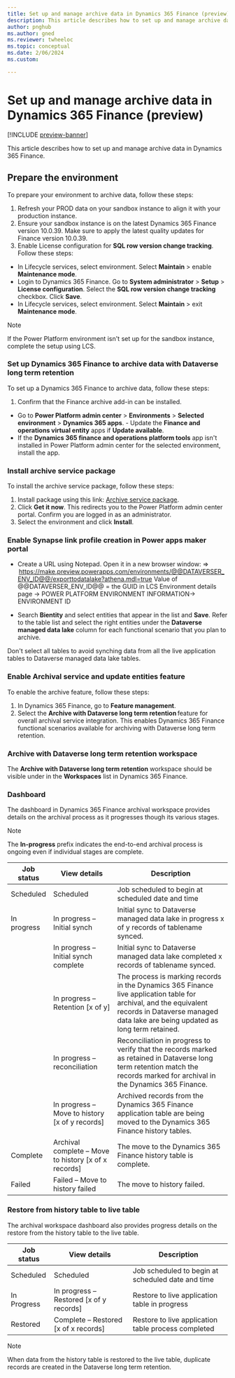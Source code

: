 ```yaml
---
title: Set up and manage archive data in Dynamics 365 Finance (preview) 
description: This article describes how to set up and manage archive data in Dynamics 365 Finance.
author: pnghub
ms.author: gned
ms.reviewer: twheeloc
ms.topic: conceptual
ms.date: 2/06/2024
ms.custom:

---
```

# Set up and manage archive data in Dynamics 365 Finance (preview) 

[!INCLUDE [preview-banner](../../../supply-chain/includes/preview-banner.md)]

This article describes how to set up and manage archive data in Dynamics 365 Finance.

## Prepare the environment 

To prepare your environment to archive data, follow these steps:
1. Refresh your PROD data on your sandbox instance to align it with your production instance.
2. Ensure your sandbox instance is on the latest Dynamics 365 Finance version 10.0.39. Make sure to apply the latest quality updates for Finance version 10.0.39.
3. Enable License configuration for **SQL row version change tracking**. Follow these steps: 
 - In Lifecycle services, select environment. Select **Maintain** > enable **Maintenance mode**.
 - Login to Dynamics 365 Finance. Go to **System administrator** > **Setup** > **License configuration**. Select the **SQL row version change tracking** checkbox. Click **Save**.
 - In Lifecycle services, select environment. Select **Maintain** > exit **Maintenance mode**.  

>[!Note]
>If the Power Platform environment isn't set up for the sandbox instance, complete the setup using LCS. 

### Set up Dynamics 365 Finance to archive data with Dataverse long term retention 

To set up a Dynamics 365 Finance to archive data, follow these steps:
1. Confirm that the Finance archive add-in can be installed. 
 - Go to **Power Platform admin center** > **Environments** > **Selected environment** > **Dynamics 365 apps**.
        - Update the **Finance and operations virtual entity** apps if **Update available**.
 - If the **Dynamics 365 finance and operations platform tools** app isn't installed in Power Platform admin center for the selected environment, install the app.  

### Install archive service package 

To install the archive service package, follow these steps:
1. Install package using this link: [Archive service package](https://appsource.microsoft.com/en-us/product/dynamics-365/mscrm.d365-archiveservice-preview?flightCodes=0538131b166e4600b7ea7a53cc34f6b8).
2. Click **Get it now**. This redirects you to the Power Platform admin center portal. Confirm you are logged in as an administrator.
3. Select the environment and click **Install**. 
 
### Enable Synapse link profile creation in Power apps maker portal  

 - Create a URL using Notepad. Open it in a new browser window: =>  https://make.preview.powerapps.com/environments/@@DATAVERSER_ENV_ID@@/exporttodatalake?athena.mdl=true 
Value of @@DATAVERSER_ENV_ID@@ = the GUID in LCS Environment details page -> POWER PLATFORM ENVIRONMENT INFORMATION-> ENVIRONMENT ID  

 - Search **Bientity** and select entities that appear in the list and **Save**. Refer to the table list and select the right entities under the **Dataverse managed data lake** column for each functional scenario that you plan to archive.  

Don't select all tables to avoid synching data from all the live application tables to Dataverse managed data lake tables. 

### Enable Archival service and update entities feature 

To enable the archive feature, follow these steps:
1. In Dynamics 365 Finance, go to **Feature management**.
2. Select the **Archive with Dataverse long term retention** feature for overall archival service integration. This enables Dynamics 365 Finance functional scenarios available for archiving with Dataverse long term retention. 

### Archive with Dataverse long term retention workspace  
The **Archive with Dataverse long term retention** workspace should be visible under in the **Workspaces** list in Dynamics 365 Finance. 

### Dashboard  

The dashboard in Dynamics 365 Finance archival workspace provides details on the archival process as it progresses though its various stages.  

>[!Note]
> The **In-progress** prefix indicates the end-to-end archival process is ongoing even if individual stages are complete.  

| Job status  | View details  |   Description |
|---|---|---|  
|Scheduled |Scheduled |Job scheduled to begin at scheduled date and time |
|In progress | In progress – Initial synch  |Initial sync to Dataverse managed data lake in progress x of y records of tablename synced. |
|            |In progress – Initial synch complete| Initial sync to Dataverse managed data lake completed x records of tablename synced. |
|            |In progress – Retention [x of y] |The process is marking records in the Dynamics 365 Finance live application table for archival, and the equivalent records in Dataverse managed data lake are being updated as long term retained. |
|             |In progress – reconciliation |Reconciliation in progress to verify that the records marked as retained in Dataverse long term retention match the records marked for archival in the Dynamics 365 Finance.  |
|            | In progress – Move to history [x of y records] |Archived records from the Dynamics 365 Finance application table are being moved to the Dynamics 365 Finance history tables. |
|Complete |Archival complete – Move to history [x of x records] |The move to the Dynamics 365 Finance history table is complete. |
|Failed |Failed – Move to history failed |The move to history failed. |

### Restore from history table to live table  

The archival workspace dashboard also provides progress details on the restore from the history table to the live table. 

| Job status  | View details  |   Description |
|---|---|---|  
|Scheduled |Scheduled |Job scheduled to begin at scheduled date and time |
|In Progress |In progress – Restored [x of y records] |Restore to live application table in progress |
|Restored |Complete – Restored [x of x records] |Restore to live application table process completed |

>[!Note]
>When data from the history table is restored to the live table, duplicate records are created in the Dataverse long term retention. 

 
